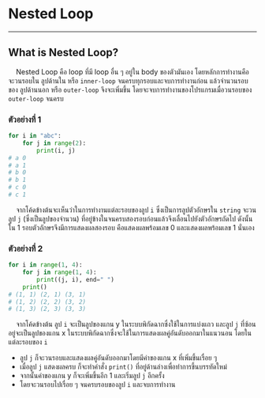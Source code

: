 # Nested Loop

---

## What is Nested Loop?

&nbsp;&nbsp;&nbsp;&nbsp;Nested Loop คือ loop ที่มี loop อื่น ๆ อยู่ใน body ของตัวมันเอง โดยหลักการทำงานคือ จะวนรอบใน ลูปด้านใน หรือ ```inner-loop``` จนครบทุกรอบและจบการทำงานก่อน แล้วจำนวนรอบของ ลูปด้านนอก หรือ ```outer-loop``` จึงจะเพิ่มขึ้น โดยจะจบการทำงานของโปรแกรมเมื่อวนรอบของ ```outer-loop``` จนครบ

### ตัวอย่างที่ 1

```python
for i in "abc":
    for j in range(2):
        print(i, j)
# a 0
# a 1
# b 0
# b 1
# c 0
# c 1
```

&nbsp;&nbsp;&nbsp;&nbsp;จากโค้ดข้างต้นจะเห็นว่าในการทำงานแต่ละรอบของลูป ```i``` ซึ่งเป็นการลูปตัวอักษรใน ```string``` จะวนลูป ```j``` (ซึ่งเป็นลูปของจำนวน) ที่อยู่ข้างในจนครบสองรอบก่อนแล้วจึงเลื่อนไปยังตัวอักษรถัดไป ดังนั้นใน 1 รอบตัวอักษรจึงมีการแสดงผลสองรอบ คือแสดงผลพร้อมเลข 0 และแสดงผลพร้อมเลข 1 นั่นเอง

### ตัวอย่างที่ 2

```python
for i in range(1, 4):
    for j in range(1, 4):
        print((j, i), end=" ")
    print()
# (1, 1) (2, 1) (3, 1)
# (1, 2) (2, 2) (3, 2)
# (1, 3) (2, 3) (3, 3)

```

&nbsp;&nbsp;&nbsp;&nbsp;จากโค้ดข้างต้น ลูป ```i``` จะเป็นลูปของแกน y ในระบบพิกัดฉากซึ่งใช้ในการแบ่งแถว และลูป ```j``` ที่ซ้อนอยู่จะเป็นลูปของแกน x ในระบบพิกัดฉากซึ่งจะใช้ในการแสดงผลคู่อันดับออกมาในแนวนอน โดยในแต่ละรอบของ ```i```

- ลูป ```j``` ก็จะวนรอบและแสดงผลคู่อันดับออกมาโดยมีค่าของแกน x ที่เพิ่มขึ้นเรื่อย ๆ
- เมื่อลูป ```j``` แสดงผลครบ ก็จะทำคำสั่ง ```print()``` ที่อยู่ด้านล่างเพื่อทำการขึ้นบรรทัดใหม่
- จากนั้นค่าของแกน y ก็จะเพิ่มขึ้นอีก 1 และเริ่มลูป ```j``` อีกครั้ง
- โดยจะวนรอบไปเรื่อย ๆ จนครบรอบของลูป ```i``` และจบการทำงาน
